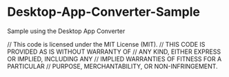 # Desktop-App-Converter-Sample
Sample using the Desktop App Converter

// This code is licensed under the MIT License (MIT). 
// THIS CODE IS PROVIDED AS IS WITHOUT WARRANTY OF 
// ANY KIND, EITHER EXPRESS OR IMPLIED, INCLUDING ANY 
// IMPLIED WARRANTIES OF FITNESS FOR A PARTICULAR 
// PURPOSE, MERCHANTABILITY, OR NON-INFRINGEMENT. 
